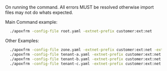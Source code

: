 On running the command. All errors MUST be resolved otherwise import files may not do whats expected.

Main Command example:

```bash
  ./apoxfrm -config-file root.yaml -extnet-prefix customer:ext:net
```

Other Examples:

```bash
  ./apoxfrm -config-file zone.yaml -extnet-prefix customer:ext:net -extra-files root.yaml
  ./apoxfrm -config-file tenant-a.yaml -extnet-prefix customer:ext:net -extra-files root.yaml zone.yaml
  ./apoxfrm -config-file tenant-b.yaml -extnet-prefix customer:ext:net -extra-files root.yaml zone.yaml
  ./apoxfrm -config-file tenant-c.yaml -extnet-prefix customer:ext:net -extra-files root.yaml zone.yaml
```
